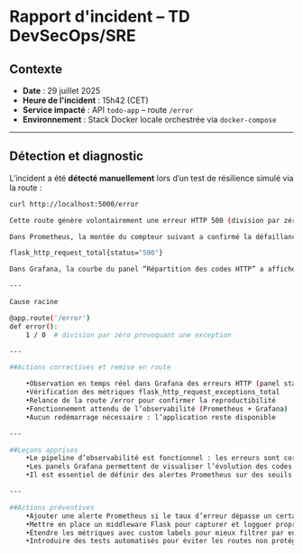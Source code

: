 # Rapport d'incident – TD DevSecOps/SRE

##  Contexte

- **Date** : 29 juillet 2025  
- **Heure de l'incident** : 15h42 (CET)  
- **Service impacté** : API `todo-app` – route `/error`  
- **Environnement** : Stack Docker locale orchestrée via `docker-compose`

---

##  Détection et diagnostic

L’incident a été **détecté manuellement** lors d’un test de résilience simulé via la route :

```bash
curl http://localhost:5000/error

Cette route génère volontairement une erreur HTTP 500 (division par zéro dans le code Flask).

Dans Prometheus, la montée du compteur suivant a confirmé la défaillance :

flask_http_request_total{status="500"}

Dans Grafana, la courbe du panel “Répartition des codes HTTP” a affiché une élévation des erreurs 500.

---

Cause racine

@app.route('/error')
def error():
    1 / 0  # division par zéro provoquant une exception

---

##Actions correctives et remise en route 

	•Observation en temps réel dans Grafana des erreurs HTTP (panel status → 500)
	•Vérification des métriques flask_http_request_exceptions_total
	•Relance de la route /error pour confirmer la reproductibilité
	•Fonctionnement attendu de l’observabilité (Prometheus + Grafana)
	•Aucun redémarrage nécessaire : l’application reste disponible

---

##Leçons apprises
	•Le pipeline d’observabilité est fonctionnel : les erreurs sont correctement tracées
	•Les panels Grafana permettent de visualiser l’évolution des codes HTTP en temps réel
	•Il est essentiel de définir des alertes Prometheus sur des seuils d’erreur pour anticiper des dégradations de service

---

##Actions préventives
	•Ajouter une alerte Prometheus si le taux d’erreur dépasse un certain seuil
	•Mettre en place un middleware Flask pour capturer et logguer proprement les erreurs
	•Étendre les métriques avec custom labels pour mieux filtrer par endpoints critiques
	•Introduire des tests automatisés pour éviter les routes non protégées en production